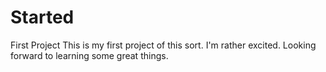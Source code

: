 # Started
First Project
This is my first project of this sort.
I'm rather excited.
Looking forward to learning some great things.

